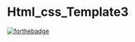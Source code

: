 # Html_css_Template3
[![forthebadge](https://forthebadge.com/images/badges/made-with-css.svg)](https://forthebadge.com)
